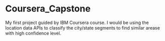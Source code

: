 # Coursera_Capstone
My first project guided by IBM Coursera course. I would be using the location data APIs to classify the city/state segments to find similar arease with high confidence level.
